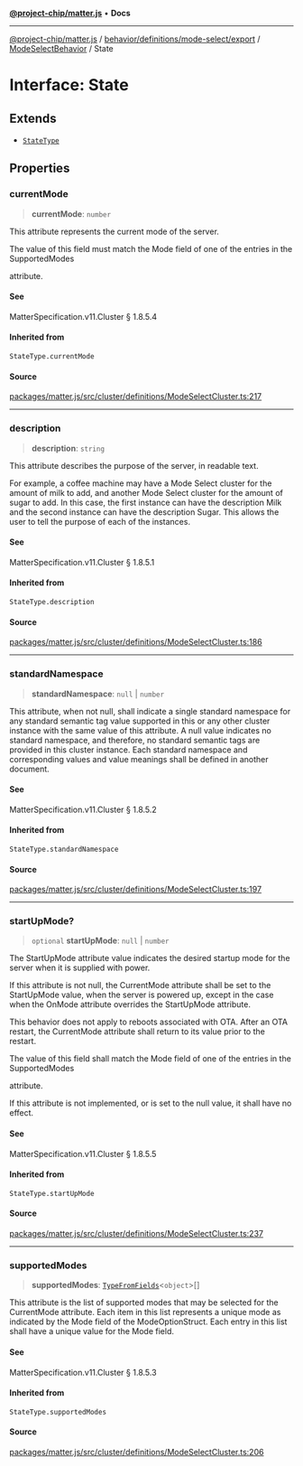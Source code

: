 [**@project-chip/matter.js**](../../../../../../../README.md) • **Docs**

***

[@project-chip/matter.js](../../../../../../../modules.md) / [behavior/definitions/mode-select/export](../../../README.md) / [ModeSelectBehavior](../README.md) / State

# Interface: State

## Extends

- [`StateType`](../../../-internal-/README.md#statetype)

## Properties

### currentMode

> **currentMode**: `number`

This attribute represents the current mode of the server.

The value of this field must match the Mode field of one of the entries in the SupportedModes

attribute.

#### See

MatterSpecification.v11.Cluster § 1.8.5.4

#### Inherited from

`StateType.currentMode`

#### Source

[packages/matter.js/src/cluster/definitions/ModeSelectCluster.ts:217](https://github.com/project-chip/matter.js/blob/7a8cbb56b87d4ccf34bec5a9a95ab40a1711324f/packages/matter.js/src/cluster/definitions/ModeSelectCluster.ts#L217)

***

### description

> **description**: `string`

This attribute describes the purpose of the server, in readable text.

For example, a coffee machine may have a Mode Select cluster for the amount of milk to add, and another
Mode Select cluster for the amount of sugar to add. In this case, the first instance can have the
description Milk and the second instance can have the description Sugar. This allows the user to tell
the purpose of each of the instances.

#### See

MatterSpecification.v11.Cluster § 1.8.5.1

#### Inherited from

`StateType.description`

#### Source

[packages/matter.js/src/cluster/definitions/ModeSelectCluster.ts:186](https://github.com/project-chip/matter.js/blob/7a8cbb56b87d4ccf34bec5a9a95ab40a1711324f/packages/matter.js/src/cluster/definitions/ModeSelectCluster.ts#L186)

***

### standardNamespace

> **standardNamespace**: `null` \| `number`

This attribute, when not null, shall indicate a single standard namespace for any standard semantic tag
value supported in this or any other cluster instance with the same value of this attribute. A null
value indicates no standard namespace, and therefore, no standard semantic tags are provided in this
cluster instance. Each standard namespace and corresponding values and value meanings shall be defined
in another document.

#### See

MatterSpecification.v11.Cluster § 1.8.5.2

#### Inherited from

`StateType.standardNamespace`

#### Source

[packages/matter.js/src/cluster/definitions/ModeSelectCluster.ts:197](https://github.com/project-chip/matter.js/blob/7a8cbb56b87d4ccf34bec5a9a95ab40a1711324f/packages/matter.js/src/cluster/definitions/ModeSelectCluster.ts#L197)

***

### startUpMode?

> `optional` **startUpMode**: `null` \| `number`

The StartUpMode attribute value indicates the desired startup mode for the server when it is supplied
with power.

If this attribute is not null, the CurrentMode attribute shall be set to the StartUpMode value, when the
server is powered up, except in the case when the OnMode attribute overrides the StartUpMode attribute.

This behavior does not apply to reboots associated with OTA. After an OTA restart, the CurrentMode
attribute shall return to its value prior to the restart.

The value of this field shall match the Mode field of one of the entries in the SupportedModes

attribute.

If this attribute is not implemented, or is set to the null value, it shall have no effect.

#### See

MatterSpecification.v11.Cluster § 1.8.5.5

#### Inherited from

`StateType.startUpMode`

#### Source

[packages/matter.js/src/cluster/definitions/ModeSelectCluster.ts:237](https://github.com/project-chip/matter.js/blob/7a8cbb56b87d4ccf34bec5a9a95ab40a1711324f/packages/matter.js/src/cluster/definitions/ModeSelectCluster.ts#L237)

***

### supportedModes

> **supportedModes**: [`TypeFromFields`](../../../../../../../tlv/export/README.md#typefromfieldsf)\<`object`\>[]

This attribute is the list of supported modes that may be selected for the CurrentMode attribute. Each
item in this list represents a unique mode as indicated by the Mode field of the ModeOptionStruct. Each
entry in this list shall have a unique value for the Mode field.

#### See

MatterSpecification.v11.Cluster § 1.8.5.3

#### Inherited from

`StateType.supportedModes`

#### Source

[packages/matter.js/src/cluster/definitions/ModeSelectCluster.ts:206](https://github.com/project-chip/matter.js/blob/7a8cbb56b87d4ccf34bec5a9a95ab40a1711324f/packages/matter.js/src/cluster/definitions/ModeSelectCluster.ts#L206)
